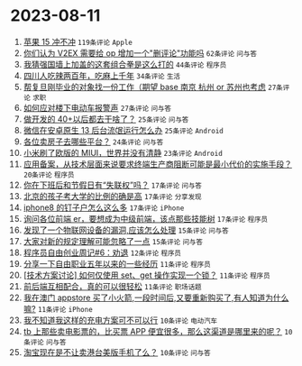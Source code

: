 # 2023-08-11

1. [苹果 15 冲不冲](https://www.v2ex.com/t/964300) `119条评论` `Apple`
1. [你们认为 V2EX 需要给 op 增加一个"删评论"功能吗](https://www.v2ex.com/t/964292) `62条评论` `问与答`
1. [我猜强国墙上加盖的这套组合拳是这么打的](https://www.v2ex.com/t/964323) `44条评论` `程序员`
1. [四川人吃辣两百年，吃麻上千年](https://www.v2ex.com/t/964302) `34条评论` `生活`
1. [帮复旦刚毕业的对象找一份工作（期望 base 南京 杭州 or 苏州也考虑](https://www.v2ex.com/t/964329) `27条评论` `求职`
1. [如何应对楼下电动车报警声](https://www.v2ex.com/t/964293) `27条评论` `问与答`
1. [做开发的 40+以后都去干啥了？](https://www.v2ex.com/t/964327) `25条评论` `问与答`
1. [微信在安卓原生 13 后台流氓运行怎么办](https://www.v2ex.com/t/964295) `25条评论` `Android`
1. [各位卖房子去哪些平台？](https://www.v2ex.com/t/964317) `24条评论` `问与答`
1. [小米刷了欧版的 MIUI，世界并没有清静](https://www.v2ex.com/t/964390) `23条评论` `Android`
1. [应用备案，从技术层面来说要求终端生产商阻断可能是最小代价的实施手段？](https://www.v2ex.com/t/964334) `20条评论` `程序员`
1. [你在下班后和节假日有“失联权”吗？](https://www.v2ex.com/t/964377) `17条评论` `问与答`
1. [北京的孩子考大学的比例的确是高](https://www.v2ex.com/t/964356) `17条评论` `分享发现`
1. [iphone8 的钉子户怎么这么多](https://www.v2ex.com/t/964355) `17条评论` `iPhone`
1. [询问各位前端 er，要想成为中级前端，该点那些技能树](https://www.v2ex.com/t/964313) `17条评论` `程序员`
1. [发现了一个物联网设备的漏洞,应该怎么处理](https://www.v2ex.com/t/964404) `15条评论` `问与答`
1. [大家对新的规定理解可能忽略了一点](https://www.v2ex.com/t/964350) `15条评论` `问与答`
1. [程序员自由创业周记#6：劝退](https://www.v2ex.com/t/964322) `12条评论` `程序员`
1. [分享一下自由职业五年以来的一些经历](https://www.v2ex.com/t/964402) `11条评论` `程序员`
1. [[技术方案讨论] 如何仅使用 set、get 操作实现一个锁？](https://www.v2ex.com/t/964395) `11条评论` `程序员`
1. [前后端互相配合，真的可以很轻松](https://www.v2ex.com/t/964380) `11条评论` `职场话题`
1. [我在澳门 appstore 买了小火箭,一段时间后,又要重新购买了,有人知道为什么嘛?](https://www.v2ex.com/t/964306) `11条评论` `iPhone`
1. [我不知道我这样的充电方案可不可以行](https://www.v2ex.com/t/964378) `10条评论` `电动汽车`
1. [tb 上那些卖电影票的，比买票 APP 便宜很多，那么这渠道是哪里来的呢？](https://www.v2ex.com/t/964364) `10条评论` `问与答`
1. [淘宝现在是不让卖港台美版手机了么？](https://www.v2ex.com/t/964316) `10条评论` `问与答`
